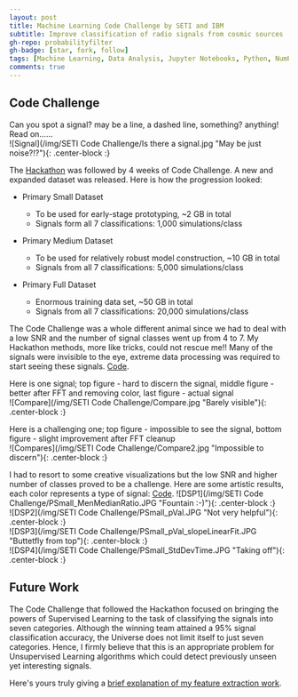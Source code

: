 ```yaml
---
layout: post
title: Machine Learning Code Challenge by SETI and IBM
subtitle: Improve classification of radio signals from cosmic sources 
gh-repo: probabilityfilter
gh-badge: [star, fork, follow]
tags: [Machine Learning, Data Analysis, Jupyter Notebooks, Python, NumPy, astronomy]
comments: true
---
```


## Code Challenge

Can you spot a signal? may be a line, a dashed line, something? anything! Read on......  
![Signal](/img/SETI Code Challenge/Is there a signal.jpg "May be just noise?!?"){: .center-block :} 

The [Hackathon](https://probabilityfilter.github.io/2017-07-20-SETI-IBM-Hackathon/) was followed by 4 weeks of Code Challenge. A new and expanded dataset was released. Here is how the progression looked:
- Primary Small Dataset
  - To be used for early-stage prototyping, ~2 GB in total
  - Signals form all 7 classifications: 1,000 simulations/class

- Primary Medium Dataset
  - To be used for relatively robust model construction, ~10 GB in total
  - Signals from all 7 classifications: 5,000 simulations/class

- Primary Full Dataset
  - Enormous training data set, ~50 GB in total
  - Signals from all 7 classifications: 20,000 simulations/class

The Code Challenge was a whole different animal since we had to deal with a low SNR and the number of signal classes went up from 4 to 7. My Hackathon methods, more like tricks, could not rescue me!! Many of the signals were invisible to the eye, extreme data processing was required to start seeing these signals. [Code](https://github.com/probabilityfilter/ML-SETI-IBM/blob/master/notebooks/ArunBasic_DSP_try.ipynb).

Here is one signal; top figure - hard to discern the signal, middle figure - better after FFT and removing color, last figure - actual signal  
![Compare](/img/SETI Code Challenge/Compare.jpg "Barely visible"){: .center-block :}  

Here is a challenging one; top figure - impossible to see the signal, bottom figure - slight improvement after FFT cleanup  
![Compares](/img/SETI Code Challenge/Compare2.jpg "Impossible to discern"){: .center-block :}  

I had to resort to some creative visualizations but the low SNR and higher number of classes proved to be a challenge. Here are some artistic results, each color represents a type of signal: [Code](https://github.com/probabilityfilter/ML-SETI-IBM/blob/master/notebooks/Arun_nonNN%2BPrimary_testset_preview.ipynb).
![DSP1](/img/SETI Code Challenge/PSmall_MenMedianRatio.JPG "Fountain :-)"){: .center-block :}  
![DSP2](/img/SETI Code Challenge/PSmall_pVal.JPG "Not very helpful"){: .center-block :}  
![DSP3](/img/SETI Code Challenge/PSmall_pVal_slopeLinearFit.JPG "Buttetfly from top"){: .center-block :}  
![DSP4](/img/SETI Code Challenge/PSmall_StdDevTime.JPG "Taking off"){: .center-block :}  

## Future Work

The Code Challenge that followed the Hackathon focused on bringing the powers of Supervised Learning to the task of classifying the signals into seven categories. Although the winning team attained a 95% signal classification accuracy, the Universe does not limit itself to just seven categories. Hence, I firmly believe that this is an appropriate problem for Unsupervised Learning algorithms which could detect previously unseen yet interesting signals.

Here's yours truly giving a [brief explanation of my feature extraction work](https://youtu.be/Yn2SBPs5-88?t=1822).

